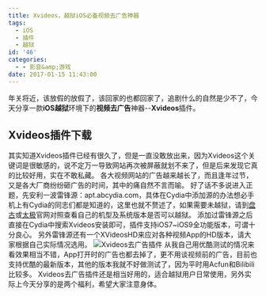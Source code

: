 ```yaml
---
title: Xvideos，越狱iOS必备视频去广告神器
tags:
  - iOS
  - 插件
  - 越狱
id: '46'
categories:
  - - 影音&amp;游戏
date: 2017-01-15 11:43:00
---
```


年关将近，该放假的放假了，该回家的也都回家了，追剧什么的自然是少不了，今天分享一款**iOS越狱**环境下的**视频去广告**神器--**Xvideos**插件。

## Xvideos插件下载

其实知道Xvideos插件已经有很久了，但是一直没敢放出来，因为Xvideos这个关键词是很敏感的，说不定万一导致网站再次被屏蔽就划不来了，但是后来发现它真的比较好用，实在不敢私藏。 各大视频网站的广告越来越长了，而且逢年过节，又是各大厂商纷纷砸广告的时间，其中的痛自然不言而喻。 好了话不多说进入正题，先安利一波雷锋源：apt.abcydia.com，具体在Cydia中添加源的办法想必手机上有Cydia的同志们都是知道的，这里也就不赘述了，如果需要未越狱，请到[盘古](http://www.pangu.io/)或[太极](http://www.taig.com/)官网对照查看自己的机型及系统版本是否可以越狱。 添加过雷锋源之后直接在Cydia中搜索Xvideos安装即可，插件支持iOS7~iOS9全功能版本，可谓十分良心。 另外雷锋源还有一个XVideosHD来应对各种视频App的HD版本，请大家根据自己实际情况选用。 ![Xvideos去广告插件](https://ooo.0o0.ooo/2017/01/15/587b1ef5bdbd7.jpg) 从我自己用优酷测试的情况来看效果相当不错，App打开时的广告也都去掉了，更不用谈视频前的广告，目前也支持优酷的最新版本，其他的版本我就不好做测试了，因为平时用Acfun和Bilibili比较多。 Xvideos去广告插件还是相当好用的，适合越狱用户日常使用，另外实际上今天分享的是两个福利，希望大家注意身体。